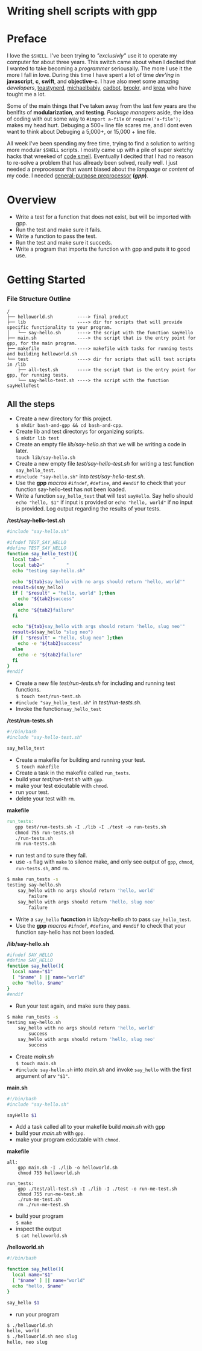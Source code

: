 Writing shell scripts with gpp
==============================

# Preface
I love the `$SHELL`. I've been trying to _"exclusivly"_ use it to operate my computer for about three years. This switch came about when I decited that I wanted to take becoming a _programmer_ seriousally. The more I use it the more I fall in love. During this time I have spent a lot of time _dev'ing_  in **javascript**, **c**, **swift**, and **objective-c**. I have also meet some amazing _developers_, [toastynerd](https://github.com/toastynerd), [michaelbabiy](https://github.com/michaelbabiy), [cadbot](https://github.com/cadbot), [brookr](https://github.com/brookr), and [krew](https://github.com/slugbyte/following) who have tought me a lot.  
  
Some of the main things that I've taken away from the last few years are the benifits of **modularization**, and **testing**. _Package managers_ aside, the idea of coding with out some way to `#import a-file` or `require('a-file');` makes my head hurt. Debuging a 500+ line file scares me, and I dont even want to think about Debuging a 5,000+, or 15,000 + line file.   
  
All week I've been spending my free time, trying to find a solution to writing more modular `$SHELL` scripts. I mostly came up with a pile of super sketchy hacks that wreeked of [code smell](https://en.wikipedia.org/wiki/Code_smell). Eventually I decited that I had no reason to re-solve a problem that has allready been solved, really well. I just needed a preprocessor that wasnt biased about the _language_ or _content_ of my code. I needed [general-purpose preprocessor](http://en.nothingisreal.com/wiki/GPP) **(_gpp_)**. 

# Overview
* Write a test for a function that does not exist, but will be imported with gpp.
* Run the test and make sure it fails.
* Write a function to pass the test.
* Run the test and make sure it succeds.
* Write a program that imports the function with gpp and puts it to good use.

# Getting Started
### File Structure Outline
```
/
├── helloworld.sh         ----> final product
├── lib                   ----> dir for scripts that will provide specific functionality to your program. 
│   └── say-hello.sh      ----> the script with the function sayHello 
├── main.sh               ----> the script that is the entry point for gpp, for the main program.
├── makefile              ----> makefile with tasks for running tests and building helloworld.sh
└── test                  ----> dir for scripts that will test scripts in /lib
    ├── all-test.sh       ----> the script that is the entry point for gpp, for running tests.
    └── say-hello-test.sh ----> the script with the function sayHelloTest
```
## All the steps
* Create a new directory for this project.  
`$ mkdir bash-and-gpp && cd bash-and-cpp`.
* Create lib and test directorys for organizing scripts.  
`$ mkdir lib test`
* Create an empty file _lib/say-hello.sh_ that we will be writing a code in later.   
`touch lib/say-hello.sh` 
* Create a new empty file _test/say-hello-test.sh_ for writing a test function `say_hello_test`.  
 * `#include "say-hello.sh"` into _test/say-hello-test.sh_.
 * Use the **gpp** _macros_ `#ifndef`, `#define`, and `#endif` to check that your function say-hello-test has not been loaded.
 * Write a  function `say_hello_test` that will test `sayHello`. Say hello should `echo "hello, $1"` if input is provided or `echo "hello, world"` if no input is provided. Log output regarding the results of your tests.

**/test/say-hello-test.sh**  
``` sh  
#include "say-hello.sh"

#ifndef TEST_SAY_HELLO
#define TEST_SAY_HELLO
function say_hello_test(){
  local tab="    "
  local tab2="        "
  echo "testing say-hello.sh"
  
  echo "${tab}say_hello with no args should return 'hello, world'"
  result=$(say_hello)  
  if [ "$result" = "hello, world" ];then 
    echo "${tab2}success"
  else 
    echo "${tab2}failure"
  fi

  echo "${tab}say_hello with args should return 'hello, slug neo'"
  result=$(say_hello "slug neo")  
  if [ "$result" = "hello, slug neo" ];then 
    echo -e "${tab2}success"
  else 
    echo -e "${tab2}failure"
  fi
}
#endif
```  
* Create a new file _test/run-tests.sh_ for including and running test functions.  
```$ touch test/run-test.sh```
 * `#include "say_hello_test.sh"` in _test/run-tests.sh_.
 * Invoke the function`say_hello_test`
  
**/test/run-tests.sh**  
``` sh  
#!/bin/bash
#include "say-hello-test.sh"

say_hello_test
```  
* Create a makefile for building and running your test.  
`$ touch makefile`  
* Create a task in the makefile called `run_tests`.
 * build your _test/run-test.sh_ with `gpp`.
 * make your test exicutable with `chmod`.
 * run your test.
 * delete your test with `rm`.  
  
**makefile**
``` makefile
run_tests: 
   gpp test/run-tests.sh -I ./lib -I ./test -o run-tests.sh
   chmod 755 run-tests.sh
   ./run-tests.sh
   rm run-tests.sh
```
* run test and to sure they fail.
 * use `-s` flag with `make` to silence make, and only see output of `gpp`, `chmod`, `run-tests.sh`, and `rm`.
``` sh
$ make run_tests -s
testing say-hello.sh
    say_hello with no args should return 'hello, world'
        failure
    say_hello with args should return 'hello, slug neo'
        failure

```
* Write a `say_hello` **fucnction** in _lib/say-hello.sh_ to pass `say_hello_test`.  
 * Use the **gpp** _macros_ `#ifndef`, `#define`, and `#endif` to check that your function say-hello has not been loaded.   
   
**/lib/say-hello.sh**  
``` sh  
#ifndef SAY_HELLO
#define SAY_HELLO
function say_hello(){
  local name="$1"
  [ "$name" ] || name="world"
  echo "hello, $name"
}
#endif
```  
* Run your test again, and make sure they pass.   
```sh
$ make run_tests -s
testing say-hello.sh
    say_hello with no args should return 'hello, world'
        success
    say_hello with args should return 'hello, slug neo'
        success

```
* Create _main.sh_  
`$ touch main.sh`
 * `#include say-hello.sh` into _main.sh_ and invoke `say_hello` with the first argument of arv `"$1"`.   
     
**main.sh**
 ``` sh  
#!/bin/bash
#include "say-hello.sh"

sayHello $1
```  
* Add a task called all to your makefile build _main.sh_ with gpp
 * build your _main.sh_ with `gpp`.
 * make your program exicutable with `chmod`.  
  
**makefile**
```
all:
	gpp main.sh -I ./lib -o helloworld.sh
	chmod 755 helloworld.sh

run_tests: 
	gpp ./test/all-test.sh -I ./lib -I ./test -o run-me-test.sh
	chmod 755 run-me-test.sh
	./run-me-test.sh
	rm ./run-me-test.sh
```
* build your program    
`$ make`
* inspect the output  
`$ cat helloworld.sh`   
  
**/helloworld.sh**  
``` sh  
#!/bin/bash

function say_hello(){
  local name="$1"
  [ "$name" ] || name="world"
  echo "hello, $name"
}

say_hello $1
```  

* run your program
``` sh
$ ./helloworld.sh
hello, world
$ ./helloworld.sh neo slug
hello, neo slug
```

